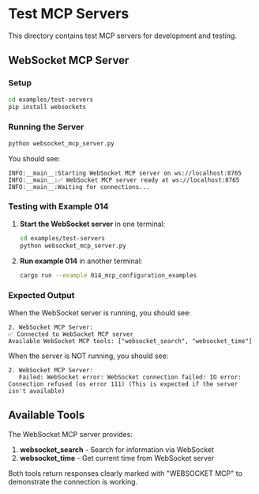 # Test MCP Servers

This directory contains test MCP servers for development and testing.

## WebSocket MCP Server

### Setup
```bash
cd examples/test-servers
pip install websockets
```

### Running the Server
```bash
python websocket_mcp_server.py
```

You should see:
```
INFO:__main__:Starting WebSocket MCP server on ws://localhost:8765
INFO:__main__:✅ WebSocket MCP server ready at ws://localhost:8765
INFO:__main__:Waiting for connections...
```

### Testing with Example 014

1. **Start the WebSocket server** in one terminal:
   ```bash
   cd examples/test-servers
   python websocket_mcp_server.py
   ```

2. **Run example 014** in another terminal:
   ```bash
   cargo run --example 014_mcp_configuration_examples
   ```

### Expected Output

When the WebSocket server is running, you should see:
```
2. WebSocket MCP Server:
✅ Connected to WebSocket MCP server
Available WebSocket MCP tools: ["websocket_search", "websocket_time"]
```

When the server is NOT running, you should see:
```
2. WebSocket MCP Server:
   Failed: WebSocket error: WebSocket connection failed: IO error: Connection refused (os error 111) (This is expected if the server isn't available)
```

## Available Tools

The WebSocket MCP server provides:

1. **websocket_search** - Search for information via WebSocket
2. **websocket_time** - Get current time from WebSocket server

Both tools return responses clearly marked with "WEBSOCKET MCP" to demonstrate the connection is working.
